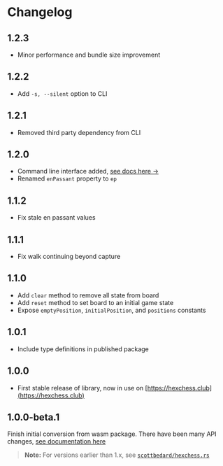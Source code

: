 # Changelog

## 1.2.3

- Minor performance and bundle size improvement

## 1.2.2

- Add `-s, --silent` option to CLI

## 1.2.1

- Removed third party dependency from CLI

## 1.2.0

- Command line interface added, [see docs here &rarr;](https://github.com/scottbedard/hexchess.ts?tab=readme-ov-file#cli)
- Renamed `enPassant` property to `ep`

## 1.1.2

- Fix stale en passant values

## 1.1.1

- Fix walk continuing beyond capture

## 1.1.0

- Add `clear` method to remove all state from board
- Add `reset` method to set board to an initial game state
- Expose `emptyPosition`, `initialPosition`, and `positions` constants

## 1.0.1

- Include type definitions in published package

## 1.0.0

- First stable release of library, now in use on [https://hexchess.club](https://hexchess.club)

## 1.0.0-beta.1

Finish initial conversion from wasm package. There have been many API changes, [see documentation here](https://github.com/scottbedard/hexchess.ts)

> **Note:** For versions earlier than 1.x, see [`scottbedard/hexchess.rs`](https://github.com/scottbedard/hexchess.rs)
